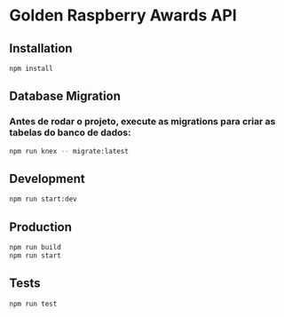 # Golden Raspberry Awards API

## Installation

```bash
npm install
```

## Database Migration

### Antes de rodar o projeto, execute as migrations para criar as tabelas do banco de dados:

```bash
npm run knex -- migrate:latest
```

## Development

```bash
npm run start:dev
```

## Production

```bash
npm run build
npm run start
```

## Tests

```bash
npm run test
```
